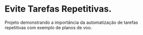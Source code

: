 # Evite Tarefas Repetitivas.
Projeto demonstrando a importância da automatização de tarefas repetitivas com exemplo de planos de voo.
